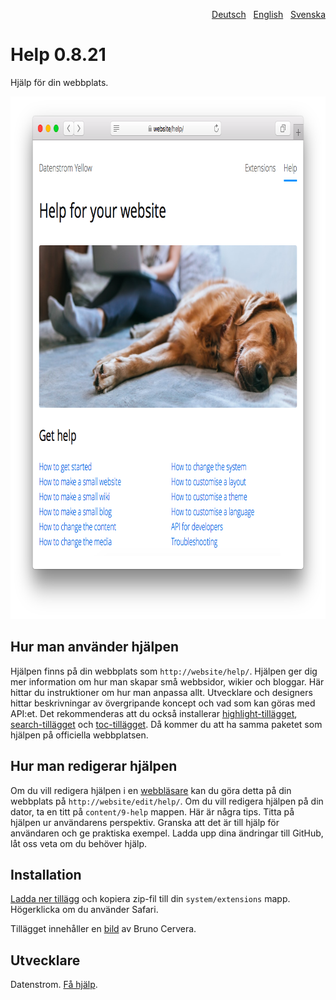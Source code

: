 <p align="right"><a href="README-de.md">Deutsch</a> &nbsp; <a href="README.md">English</a> &nbsp; <a href="README-sv.md">Svenska</a></p>

# Help 0.8.21

Hjälp för din webbplats.

<p align="center"><img src="help-screenshot.png?raw=true" width="795" height="836" alt="Skärmdump"></p>

## Hur man använder hjälpen

Hjälpen finns på din webbplats som `http://website/help/`. Hjälpen ger dig mer information om hur man skapar små webbsidor, wikier och bloggar. Här hittar du instruktioner om hur man anpassa allt. Utvecklare och designers hittar beskrivningar av övergripande koncept och vad som kan göras med API:et. Det rekommenderas att du också installerar [highlight-tillägget](https://github.com/datenstrom/yellow-extensions/tree/master/source/highlight/README-sv.md), [search-tillägget](https://github.com/datenstrom/yellow-extensions/tree/master/source/search/README-sv.md) och [toc-tillägget](https://github.com/datenstrom/yellow-extensions/tree/master/source/toc/README-sv.md). Då kommer du att ha samma paketet som hjälpen på officiella webbplatsen. 

## Hur man redigerar hjälpen

Om du vill redigera hjälpen i en [webbläsare](https://github.com/datenstrom/yellow-extensions/tree/master/source/edit/README-sv.md) kan du göra detta på din webbplats på `http://website/edit/help/`. Om du vill redigera hjälpen på din dator, ta en titt på `content/9-help` mappen. Här är några tips. Titta på hjälpen ur användarens perspektiv. Granska att det är till hjälp för användaren och ge praktiska exempel. Ladda upp dina ändringar till GitHub, låt oss veta om du behöver hjälp.

## Installation

[Ladda ner tillägg](https://github.com/datenstrom/yellow-extensions/raw/master/zip/help.zip) och kopiera zip-fil till din `system/extensions` mapp. Högerklicka om du använder Safari.

Tillägget innehåller en [bild](https://unsplash.com/photos/azsk_6IMT3I) av Bruno Cervera.

## Utvecklare

Datenstrom. [Få hjälp](https://datenstrom.se/sv/yellow/help/).
